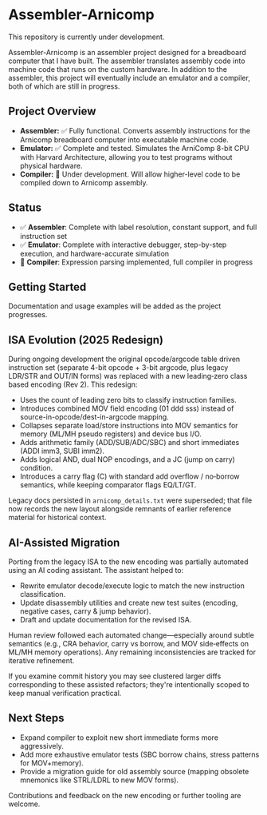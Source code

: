 # Assembler-Arnicomp

This repository is currently under development.

Assembler-Arnicomp is an assembler project designed for a breadboard computer that I have built. The assembler translates assembly code into machine code that runs on the custom hardware. In addition to the assembler, this project will eventually include an emulator and a compiler, both of which are still in progress.

## Project Overview

- **Assembler:** ✅ Fully functional. Converts assembly instructions for the Arnicomp breadboard computer into executable machine code.
- **Emulator:** ✅ Complete and tested. Simulates the ArniComp 8-bit CPU with Harvard Architecture, allowing you to test programs without physical hardware.
- **Compiler:** 🚧 Under development. Will allow higher-level code to be compiled down to Arnicomp assembly.

## Status

- ✅ **Assembler**: Complete with label resolution, constant support, and full instruction set
- ✅ **Emulator**: Complete with interactive debugger, step-by-step execution, and hardware-accurate simulation
- 🚧 **Compiler**: Expression parsing implemented, full compiler in progress

## Getting Started

Documentation and usage examples will be added as the project progresses.

## ISA Evolution (2025 Redesign)

During ongoing development the original opcode/argcode table driven instruction set (separate 4-bit opcode + 3-bit argcode, plus legacy LDR/STR and OUT/IN forms) was replaced with a new leading‑zero class based encoding (Rev 2). This redesign:

- Uses the count of leading zero bits to classify instruction families.
- Introduces combined MOV field encoding (01 ddd sss) instead of source-in-opcode/dest-in-argcode mapping.
- Collapses separate load/store instructions into MOV semantics for memory (ML/MH pseudo registers) and device bus I/O.
- Adds arithmetic family (ADD/SUB/ADC/SBC) and short immediates (ADDI imm3, SUBI imm2).
- Adds logical AND, dual NOP encodings, and a JC (jump on carry) condition.
- Introduces a carry flag (C) with standard add overflow / no‑borrow semantics, while keeping comparator flags EQ/LT/GT.

Legacy docs persisted in `arnicomp_details.txt` were superseded; that file now records the new layout alongside remnants of earlier reference material for historical context.

## AI-Assisted Migration

Porting from the legacy ISA to the new encoding was partially automated using an AI coding assistant. The assistant helped to:

- Rewrite emulator decode/execute logic to match the new instruction classification.
- Update disassembly utilities and create new test suites (encoding, negative cases, carry & jump behavior).
- Draft and update documentation for the revised ISA.

Human review followed each automated change—especially around subtle semantics (e.g., CRA behavior, carry vs borrow, and MOV side‑effects on ML/MH memory operations). Any remaining inconsistencies are tracked for iterative refinement.

If you examine commit history you may see clustered larger diffs corresponding to these assisted refactors; they're intentionally scoped to keep manual verification practical.

## Next Steps

- Expand compiler to exploit new short immediate forms more aggressively.
- Add more exhaustive emulator tests (SBC borrow chains, stress patterns for MOV+memory).
- Provide a migration guide for old assembly source (mapping obsolete mnemonics like STRL/LDRL to new MOV forms).

Contributions and feedback on the new encoding or further tooling are welcome.
